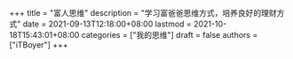 +++
title = "富人思维"
description = "学习富爸爸思维方式，培养良好的理财方式"
date = 2021-09-13T12:18:00+08:00
lastmod = 2021-10-18T15:43:01+08:00
categories = ["我的思维"]
draft = false
authors = ["iTBoyer"]
+++
